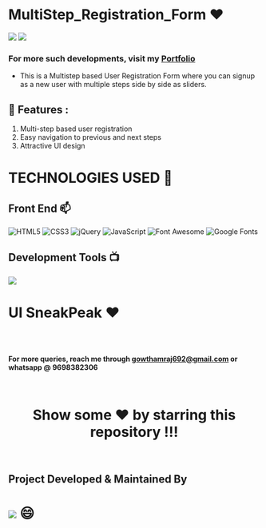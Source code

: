 # MultiStep_Registration_Form ❤️

![](https://img.shields.io/github/languages/count/gowthamrajk/MultiStep_Registration_Form)   ![](https://img.shields.io/github/languages/top/gowthamrajk/MultiStep_Registration_Form)

### For more such developments, visit my [Portfolio](https://gowthamrajk.github.io/)

- This is a Multistep based User Registration Form where you can signup as a new user with multiple steps side by side as sliders.

## 🔭 Features :

1) Multi-step based user registration
2) Easy navigation to previous and next steps
3) Attractive UI design

# TECHNOLOGIES USED 📌

## Front End 📫

![HTML5](https://img.shields.io/static/v1?style=for-the-badge&message=HTML5&color=E34F26&logo=HTML5&logoColor=FFFFFF&label=)
![CSS3](https://img.shields.io/static/v1?style=for-the-badge&message=CSS3&color=1572B6&logo=CSS3&logoColor=FFFFFF&label=)
![jQuery](https://img.shields.io/static/v1?style=for-the-badge&message=jQuery&color=0769AD&logo=jQuery&logoColor=FFFFFF&label=)
![JavaScript](https://img.shields.io/static/v1?style=for-the-badge&message=JavaScript&color=222222&logo=JavaScript&logoColor=F7DF1E&label=)
![Font Awesome](https://img.shields.io/static/v1?style=for-the-badge&message=Font+Awesome&color=339AF0&logo=Font+Awesome&logoColor=FFFFFF&label=)
![Google Fonts](https://img.shields.io/static/v1?style=for-the-badge&message=Google+Fonts&color=4285F4&logo=Google+Fonts&logoColor=FFFFFF&label=)

## Development Tools 📺

![](https://img.shields.io/static/v1?style=for-the-badge&message=Sublime+Text&color=222222&logo=Sublime+Text&logoColor=FF9800&label=)

# UI SneakPeak ❤️ 



<br><br>

**For more queries, reach me through gowthamraj692@gmail.com or whatsapp @ 9698382306**

<br>
 
<div align="center">

# Show some ❤️ by starring this repository !!!

</div>

<br>

## Project Developed & Maintained By 

# ![](https://img.shields.io/static/v1?style=for-the-badge&message=Gowthamraj+K&color=007396&label=) 😄

